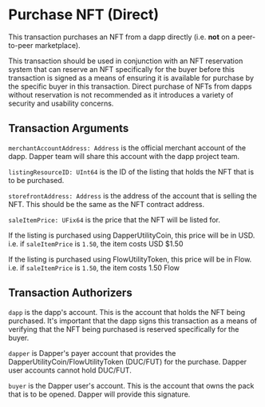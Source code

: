 # Purchase NFT (Direct)

This transaction purchases an NFT from a dapp directly (i.e. **not** on a peer-to-peer marketplace).

This transaction should be used in conjunction with an NFT reservation system that can reserve an NFT specifically
for the buyer before this transaction is signed as a means of ensuring it is available for purchase by the specific
buyer in this transaction. Direct purchase of NFTs from dapps without reservation is not recommended as it introduces
a variety of security and usability concerns.

## Transaction Arguments
`merchantAccountAddress: Address` is the official merchant account of the dapp. Dapper team will share this account with the dapp project team.

`listingResourceID: UInt64` is the ID of the listing that holds the NFT that is to be purchased.

`storefrontAddress: Address` is the address of the account that is selling the NFT. This should be the same as the NFT contract
address.

`saleItemPrice: UFix64` is the price that the NFT will be listed for.

If the listing is purchased using DapperUtilityCoin, this price will be in USD. i.e. if `saleItemPrice` is `1.50`, the item costs USD $1.50

If the listing is purchased using FlowUtilityToken, this price will be in Flow. i.e. if `saleItemPrice` is `1.50`, the item costs 1.50 Flow

## Transaction Authorizers

`dapp` is the dapp's account. This is the account that holds the NFT being purchased. It's important that the dapp signs this
transaction as a means of verifying that the NFT being purchased is reserved specifically for the buyer.

`dapper` is Dapper's payer account that provides the DapperUtilityCoin/FlowUtilityToken (DUC/FUT) for the purchase. Dapper user accounts cannot hold DUC/FUT.

`buyer` is the Dapper user's account. This is the account that owns the pack that is to be opened. Dapper will provide this signature.
